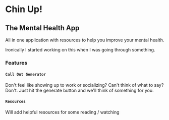 # Chin Up!

## The Mental Health App

All in one application with resources to help you improve your mental health.

Ironically I started working on this when I was going through something.

### Features

#### `Call Out Generator`

Don't feel like showing up to work or socializing?
Can't think of what to say?
Don't. Just hit the generate button and we'll think of something for you.

#### `Resources`

Will add helpful resources for some reading / watching
